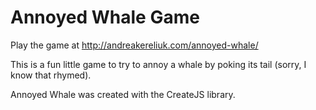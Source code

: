 Annoyed Whale Game
======================

Play the game at http://andreakereliuk.com/annoyed-whale/

This is a fun little game to try to annoy a whale by poking its tail
(sorry, I know that rhymed).

Annoyed Whale was created with the CreateJS library.